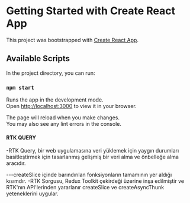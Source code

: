 # Getting Started with Create React App

This project was bootstrapped with [Create React App](https://github.com/facebook/create-react-app).

## Available Scripts

In the project directory, you can run:

### `npm start`

Runs the app in the development mode.\
Open [http://localhost:3000](http://localhost:3000) to view it in your browser.

The page will reload when you make changes.\
You may also see any lint errors in the console.


#### RTK QUERY
-RTK Query, bir web uygulamasına veri yüklemek için yaygın durumları basitleştirmek için tasarlanmış gelişmiş bir veri alma ve önbelleğe alma aracıdır.

---createSlice içinde barındırılan fonksiyonların tamamının yer aldığı kısımdır.
-RTK Sorgusu, Redux Toolkit çekirdeği üzerine inşa edilmiştir ve RTK'nın API'lerinden yararlanır createSlice ve createAsyncThunk yeteneklerini uygular.
